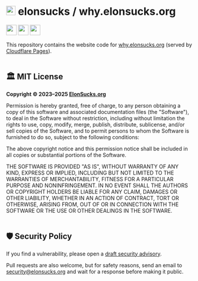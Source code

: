 # <img height=25 src="https://raw.githubusercontent.com/elonsucks/elonsucks.org/master/public/favicon-150.png"> elonsucks / why.elonsucks.org

<a href="#%EF%B8%8F-mit-license"><img height=28 src="https://img.shields.io/badge/License-MIT-orange.svg?logo=internetarchive&logoColor=white&labelColor=464646&style=for-the-badge"></a>
<a href="https://www.codefactor.io/repository/github/elonsucks/why.elonsucks.org"><img height=28 src="https://img.shields.io/codefactor/grade/github/elonsucks/why.elonsucks.org?label=Code+Quality&logo=codefactor&logoColor=white&labelColor=464646&color=b5fc7b&style=for-the-badge"></a>
<a href="https://sonarcloud.io/component_measures?metric=new_vulnerabilities&id=elonsucks_why.elonsucks.org"><img height=28 src="https://img.shields.io/badge/dynamic/json?url=https%3A%2F%2Fsonarcloud.io%2Fapi%2Fmeasures%2Fcomponent%3Fcomponent%3Delonsucks_why.elonsucks.org%26metricKeys%3Dvulnerabilities&query=%24.component.measures.0.value&style=for-the-badge&logo=sonarcloud&logoColor=white&labelColor=464646&label=Vulnerabilities&color=gold"></a>

This repository contains the website code for [why.elonsucks.org](https://why.elonsucks.org) (served by [Cloudflare Pages](https://pages.cloudflare.com/)).
<br><br>

## 🏛️ MIT License

**Copyright © 2023–2025 [ElonSucks.org](https://elonsucks.org)**

Permission is hereby granted, free of charge, to any person obtaining a copy
of this software and associated documentation files (the "Software"), to deal
in the Software without restriction, including without limitation the rights
to use, copy, modify, merge, publish, distribute, sublicense, and/or sell
copies of the Software, and to permit persons to whom the Software is
furnished to do so, subject to the following conditions:

The above copyright notice and this permission notice shall be included in all
copies or substantial portions of the Software.

THE SOFTWARE IS PROVIDED "AS IS", WITHOUT WARRANTY OF ANY KIND, EXPRESS OR
IMPLIED, INCLUDING BUT NOT LIMITED TO THE WARRANTIES OF MERCHANTABILITY,
FITNESS FOR A PARTICULAR PURPOSE AND NONINFRINGEMENT. IN NO EVENT SHALL THE
AUTHORS OR COPYRIGHT HOLDERS BE LIABLE FOR ANY CLAIM, DAMAGES OR OTHER
LIABILITY, WHETHER IN AN ACTION OF CONTRACT, TORT OR OTHERWISE, ARISING FROM,
OUT OF OR IN CONNECTION WITH THE SOFTWARE OR THE USE OR OTHER DEALINGS IN THE
SOFTWARE.
<br><br>

## 🛡️ Security Policy

If you find a vulnerability, please open a [draft security advisory](https://github.com/elonsucks/why.elonsucks.org/security/advisories/new).

Pull requests are also welcome, but for safety reasons, send an email to security@elonsucks.org and wait for a response before making it public.


